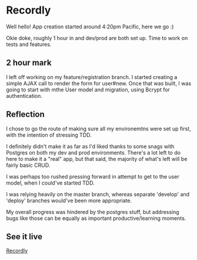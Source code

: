 # Recordly

Well hello! App creation started around 4:20pm Pacific, here we go :)

Okie doke, roughly 1 hour in and dev/prod are both set up. Time to work on tests and features.

## 2 hour mark

I left off working on my feature/registration branch. I started creating a simple AJAX call to render the form for user#new. Once that was built, I was going to start with mthe User model and migration, using Bcrypt for authentication.

## Reflection

I chose to go the route of making sure all my environemtns were set up first, with the intention of stressing TDD. 

I definitely didn't make it as far as I'd liked thanks to some snags with Postgres on both my dev and prod environments. There's a lot left to do here to make it a "real" app, but that said, the majority of what's left will be fairly basic CRUD.

I was perhaps too rushed pressing forward in attempt to get to the user model, when I could've started TDD.

I was relying heavily on the master branch, whereas separate 'develop' and 'deploy' branches would've been more appropriate.

My overall progress was hindered by the postgres stuff, but addressing bugs like those can be equally as important productive/learning moments.

## See it live

[Recordly](http://jrapp-recordly.herokuapp.com)

